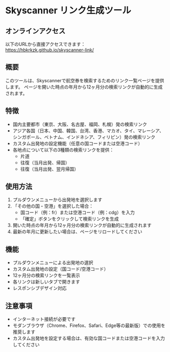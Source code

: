 # Skyscanner リンク生成ツール

## オンラインアクセス
以下のURLから直接アクセスできます：  
https://hbkrkzk.github.io/skyscanner-link/

## 概要
このツールは、Skyscannerで航空券を検索するためのリンク一覧ページを提供します。
ページを開いた時点の年月から12ヶ月分の検索リンクが自動的に生成されます。

## 特徴
- 国内主要都市（東京、大阪、名古屋、福岡、札幌）発の検索リンク
- アジア各国（日本、中国、韓国、台湾、香港、マカオ、タイ、マレーシア、シンガポール、ベトナム、インドネシア、フィリピン）発の検索リンク
- カスタム出発地の設定機能（任意の国コードまたは空港コード）
- 各地点について以下の3種類の検索リンクを提供：
  - 片道
  - 往復（当月出発、帰国）
  - 往復（当月出発、翌月帰国）

## 使用方法
1. プルダウンメニューから出発地を選択します
2. 「その他の国・空港」を選択した場合：
   - 国コード（例：fr）または空港コード（例：cdg）を入力
   - 「確定」ボタンをクリックして検索リンクを生成
3. 開いた時点の年月から12ヶ月分の検索リンクが自動的に生成されます
4. 最新の年月に更新したい場合は、ページをリロードしてください

## 機能
- プルダウンメニューによる出発地の選択
- カスタム出発地の設定（国コード/空港コード）
- 12ヶ月分の検索リンクを一覧表示
- 各リンクは新しいタブで開きます
- レスポンシブデザイン対応

## 注意事項
- インターネット接続が必要です
- モダンブラウザ（Chrome、Firefox、Safari、Edge等の最新版）での使用を推奨します
- カスタム出発地を設定する場合は、有効な国コードまたは空港コードを入力してください